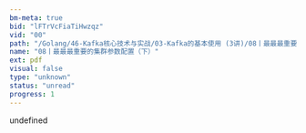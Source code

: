 ```yaml
---
bm-meta: true
bid: "lFTrVcFiaTiHwzqz"
vid: "00"
path: "/Golang/46-Kafka核心技术与实战/03-Kafka的基本使用 (3讲)/08丨最最最重要的集群参数配置（下）.pdf"
name: "08丨最最最重要的集群参数配置（下）"
ext: pdf
visual: false
type: "unknown"
status: "unread"
progress: 1
---
```

undefined